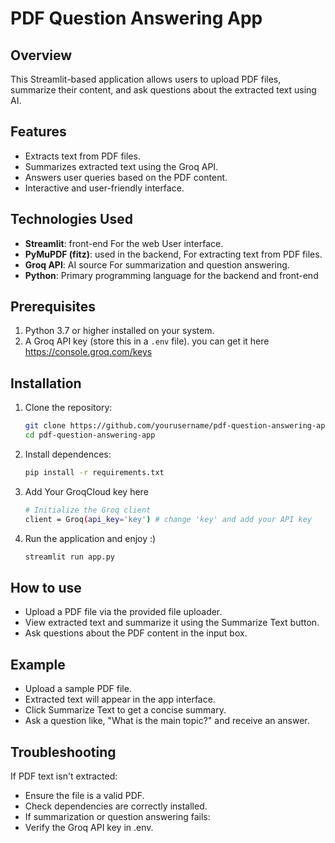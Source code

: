 # PDF Question Answering App

## Overview
This Streamlit-based application allows users to upload PDF files, summarize their content, and ask questions about the extracted text using AI.

## Features
- Extracts text from PDF files.
- Summarizes extracted text using the Groq API.
- Answers user queries based on the PDF content.
- Interactive and user-friendly interface.

## Technologies Used
- **Streamlit**: front-end For the web User interface.
- **PyMuPDF (fitz)**: used in the backend, For extracting text from PDF files.
- **Groq API**: AI source For summarization and question answering.
- **Python**: Primary programming language for the backend and front-end

## Prerequisites
1. Python 3.7 or higher installed on your system.
2. A Groq API key (store this in a `.env` file). you can get it here https://console.groq.com/keys

## Installation

1. Clone the repository:
   ```bash
   git clone https://github.com/yourusername/pdf-question-answering-app.git
   cd pdf-question-answering-app
    ```
2. Install dependences:
    ```bash
    pip install -r requirements.txt
    ```
3. Add Your GroqCloud key here
    ```bash
    # Initialize the Groq client
    client = Groq(api_key='key') # change 'key' and add your API key 
    ```
4. Run the application and enjoy :)
    ```bash
    streamlit run app.py
    ```
## How to use
- Upload a PDF file via the provided file uploader.
- View extracted text and summarize it using the Summarize Text button.
- Ask questions about the PDF content in the input box.

## Example
- Upload a sample PDF file.
- Extracted text will appear in the app interface.
- Click Summarize Text to get a concise summary.
- Ask a question like, "What is the main topic?" and receive an answer.

## Troubleshooting
If PDF text isn't extracted:
- Ensure the file is a valid PDF.
- Check dependencies are correctly installed.
- If summarization or question answering fails:
- Verify the Groq API key in .env.
